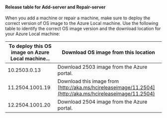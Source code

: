 
#### Release table for Add-server and Repair-server

When you add a machine or repair a machine, make sure to deploy the correct version of OS image to the Azure Local machine. Use the following table to identify the correct OS image version and the download location for your Azure Local machine:


| To deploy this OS image on Azure Local machine... | Download OS image from this location |
|------------------|------------------|
| 10.2503.0.13 | Download 2503 image from the Azure portal. |
| 11.2504.1001.19 | Download this image from [http://aka.ms/hcireleaseimage/11.2504](http://aka.ms/hcireleaseimage/11.2504) |
| 12.2504.1001.20 | Download 2504 image from the Azure portal. |
